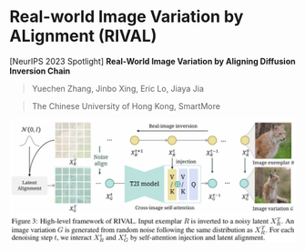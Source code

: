 # Real-world Image Variation by ALignment (RIVAL)

[NeurIPS 2023 Spotlight] **Real-World Image Variation by Aligning Diffusion Inversion Chain**

> Yuechen Zhang, Jinbo Xing, Eric Lo, Jiaya Jia

> The Chinese University of Hong Kong, SmartMore


![](../../../assets/rival_framework.jpg)
